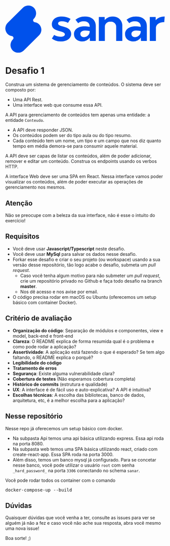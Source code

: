 <svg fill="none" viewBox="0 0 81 24" width="100%" height="50px"><g fill="#0051EB"><path d="M23.67 16.815l1.131-1.85c1.076.614 2.3.924 3.541.897 1.132 0 1.924-.471 1.924-1.222s-.871-1.121-2.105-1.469l-1.007-.291c-2.081-.55-3.496-1.334-3.496-3.262.011-2.421 1.935-4.013 4.854-4.013a8.17 8.17 0 014.639 1.2L31.85 8.8a6.44 6.44 0 00-3.134-.785c-1.132 0-1.89.403-1.89 1.12 0 .718.77 1.066 1.845 1.335l1.03.291c2.104.55 3.767 1.491 3.767 3.644 0 2.152-2.048 3.844-5.182 3.844a7.082 7.082 0 01-4.617-1.434zM45.981 10.347v7.667h-2.986l-.068-1.738a4.397 4.397 0 01-1.618 1.462 4.446 4.446 0 01-2.127.511c-2.558 0-4.277-1.524-4.277-3.788 0-2.265 2.104-3.89 5.26-3.89.913.005 1.822.095 2.716.269v-.224c0-1.626-1.131-2.601-2.964-2.601a4.371 4.371 0 00-2.897.953l-1.346-1.794a7.55 7.55 0 015.058-1.57c3.122 0 5.25 1.862 5.25 4.743zm-3.11 2.578a12.413 12.413 0 00-2.332-.247c-1.46 0-2.398.673-2.398 1.715 0 1.043.667 1.66 1.923 1.66a2.94 2.94 0 002.079-.97 2.885 2.885 0 00.727-2.158zM59.457 10.347v7.667h-3.111V10.84a2.56 2.56 0 00-.839-1.955 2.607 2.607 0 00-2.035-.668 2.636 2.636 0 00-2.04.667 2.589 2.589 0 00-.846 1.956v7.174H47.52V5.818h2.987v1.536a5.02 5.02 0 011.816-1.337c.7-.303 1.46-.444 2.224-.412a4.622 4.622 0 011.904.263c.608.22 1.163.565 1.627 1.014.464.448.827.988 1.065 1.586.237.597.344 1.237.314 1.879zM71.925 10.347v7.667H68.94l-.068-1.738a4.397 4.397 0 01-1.618 1.462 4.446 4.446 0 01-2.127.511c-2.569 0-4.277-1.524-4.277-3.788 0-2.265 2.104-3.89 5.26-3.89.913.005 1.822.095 2.716.269v-.224c0-1.626-1.131-2.601-2.975-2.601a4.326 4.326 0 00-2.874.953l-1.347-1.794a7.526 7.526 0 015.024-1.57c3.157 0 5.272 1.862 5.272 4.743zm-3.1 2.578a12.558 12.558 0 00-2.33-.247c-1.471 0-2.4.673-2.4 1.715 0 1.043.657 1.66 1.913 1.66a2.942 2.942 0 002.086-.966 2.885 2.885 0 00.731-2.162zM81 5.605l-.215 2.813c-2.557 0-4.243 1.222-4.243 3.06v6.536H73.43V5.818h2.999v1.625a5.565 5.565 0 012.068-1.448A5.614 5.614 0 0181 5.605zM16.971 9.382a3.796 3.796 0 00-1.98-.897 1.012 1.012 0 01-.817-.67.989.989 0 01.24-1.023 3.978 3.978 0 00.294-5.448 3.945 3.945 0 00-1.277-.973 3.978 3.978 0 00-4.504.75L1.233 8.764a4 4 0 00-.328 5.403 3.89 3.89 0 002.387 1.346 1.01 1.01 0 01.81.673.989.989 0 01-.244 1.02 4 4 0 00-.283 5.46 4.014 4.014 0 005.793.19l7.807-7.747a3.903 3.903 0 00-.204-5.728z"></path></g></svg> 
# Desafio 1

Construa um sistema de gerenciamento de conteúdos.
O sistema deve ser composto por:
-   Uma API Rest.
-   Uma interface web que consume essa API.

A API para gerenciamento de conteúdos tem apenas uma entidade: a entidade `Conteudo`.
-   A API deve responder JSON.
-   Os conteúdos podem ser do tipo aula ou do tipo resumo.
-   Cada conteúdo tem um nome, um tipo e um campo que nos diz quanto tempo em média demora-se para consumir aquele material.

A API deve ser capas de listar os conteúdos, além de poder adicionar, remover e editar um conteúdo.
Construa os endpoints usando os verbos HTTP.

A interface Web deve ser uma SPA em React.
Nessa interface vamos poder visualizar os conteúdos, além de poder executar as operações de gerenciamento nos mesmos.

## **Atenção**
Não se preocupe com a beleza da sua interface, não é esse o intuito do exercício!

## Requisitos
-   Você deve usar **Javascript/Typescript** neste desafio.
-   Você deve usar **MySql** para salvar os dados nesse desafio.
-   Forkar esse desafio e criar o seu projeto (ou workspace) usando a sua versão desse repositório, tão logo acabe o desafio, submeta um _pull request_.
    -   Caso você tenha algum motivo para não submeter um _pull request_, crie um repositório privado no Github e faça todo desafio na branch **master**. 
    -   Nos dê acesso e nos avise por email.
-   O código precisa rodar em macOS ou Ubuntu (oferecemos um setup básico com container Docker).

## Critério de avaliação

-   **Organização do código**: Separação de módulos e componentes, view e model, back-end e front-end
-   **Clareza**: O README explica de forma resumida qual é o problema e como pode rodar a aplicação?
-   **Assertividade**: A aplicação está fazendo o que é esperado? Se tem algo faltando, o README explica o porquê?
-   **Legibilidade do código** 
-   **Tratamento de erros** 
-   **Segurança**: Existe alguma vulnerabilidade clara?
-   **Cobertura de testes** (Não esperamos cobertura completa)
-   **Histórico de commits** (estrutura e qualidade)
-   **UX**: A interface é de fácil uso e auto-explicativa? A API é intuitiva?
-   **Escolhas técnicas**: A escolha das bibliotecas, banco de dados, arquitetura, etc, é a melhor escolha para a aplicação?

## Nesse repositório
Nesse repo já oferecemos um setup básico com docker. 
-   Na subpasta Api temos uma api básica utilizando express. Essa api roda na porta 8080.
-   Na subpasta web temos uma SPA básica utilizando react, criado com create-react-app. Essa SPA roda na porta 3000.
-   Além disso, temos um banco mysql já configurado. Para se concetar nesse banco, você pode utilizar o usuário `root` com senha `_hard_password_` na porta `3306` conectando no schema `sanar`.

Você pode rodar todos os container com o comando 

<pre>docker-compose-up --build</pre>

## Dúvidas

Quaisquer dúvidas que você venha a ter, consulte as issues para ver se alguém já não a fez e caso você não ache sua resposta, abra você mesmo uma nova issue!

Boa sorte! ;)

